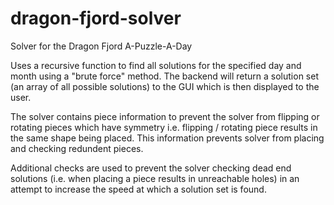 # dragon-fjord-solver
Solver for the Dragon Fjord A-Puzzle-A-Day

Uses a recursive function to find all solutions for the
specified day and month using a "brute force" method. The backend
will return a solution set (an array of all possible solutions) to the GUI
which is then displayed to the user.

The solver contains piece information to prevent the solver from flipping
or rotating pieces which have symmetry i.e. flipping / rotating piece results in
the same shape being placed. This information prevents solver from placing and checking
redundent pieces.

Additional checks are used to prevent the solver checking dead end solutions
(i.e. when placing a piece results in unreachable holes) in
an attempt to increase the speed at which a solution set is found.
